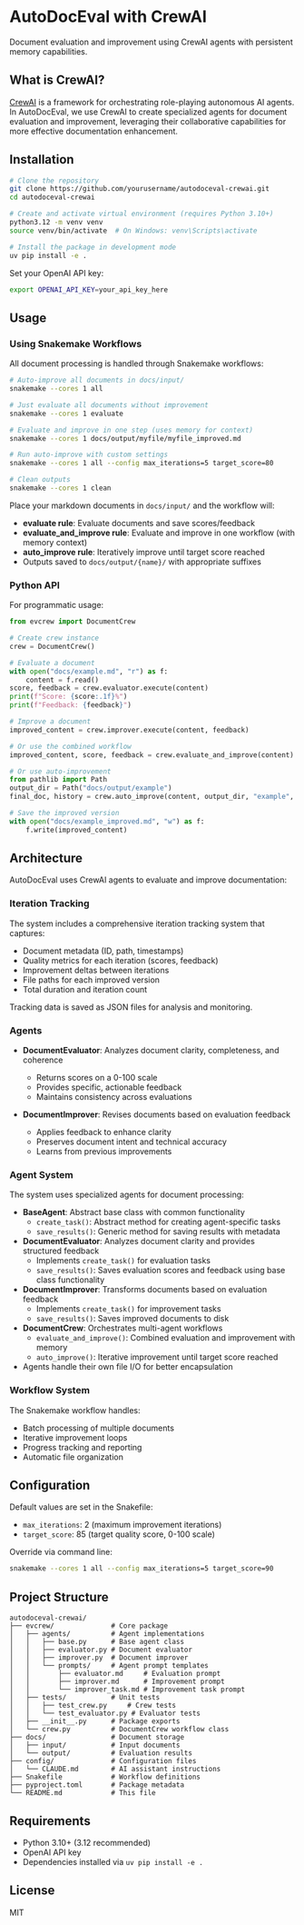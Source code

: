 # AutoDocEval with CrewAI

Document evaluation and improvement using CrewAI agents with persistent memory capabilities.

## What is CrewAI?

[CrewAI](https://github.com/crewai/crewai) is a framework for orchestrating role-playing autonomous AI agents. In AutoDocEval, we use CrewAI to create specialized agents for document evaluation and improvement, leveraging their collaborative capabilities for more effective documentation enhancement.

## Installation

```bash
# Clone the repository
git clone https://github.com/yourusername/autodoceval-crewai.git
cd autodoceval-crewai

# Create and activate virtual environment (requires Python 3.10+)
python3.12 -m venv venv
source venv/bin/activate  # On Windows: venv\Scripts\activate

# Install the package in development mode
uv pip install -e .
```

Set your OpenAI API key:

```bash
export OPENAI_API_KEY=your_api_key_here
```

## Usage

### Using Snakemake Workflows

All document processing is handled through Snakemake workflows:

```bash
# Auto-improve all documents in docs/input/
snakemake --cores 1 all

# Just evaluate all documents without improvement
snakemake --cores 1 evaluate

# Evaluate and improve in one step (uses memory for context)
snakemake --cores 1 docs/output/myfile/myfile_improved.md

# Run auto-improve with custom settings
snakemake --cores 1 all --config max_iterations=5 target_score=80

# Clean outputs
snakemake --cores 1 clean
```

Place your markdown documents in `docs/input/` and the workflow will:
- **evaluate rule**: Evaluate documents and save scores/feedback
- **evaluate_and_improve rule**: Evaluate and improve in one workflow (with memory context)
- **auto_improve rule**: Iteratively improve until target score reached
- Outputs saved to `docs/output/{name}/` with appropriate suffixes

### Python API

For programmatic usage:

```python
from evcrew import DocumentCrew

# Create crew instance
crew = DocumentCrew()

# Evaluate a document
with open("docs/example.md", "r") as f:
    content = f.read()
score, feedback = crew.evaluator.execute(content)
print(f"Score: {score:.1f}%")
print(f"Feedback: {feedback}")

# Improve a document
improved_content = crew.improver.execute(content, feedback)

# Or use the combined workflow
improved_content, score, feedback = crew.evaluate_and_improve(content)

# Or use auto-improvement
from pathlib import Path
output_dir = Path("docs/output/example")
final_doc, history = crew.auto_improve(content, output_dir, "example", max_iterations=5, target_score=90)

# Save the improved version
with open("docs/example_improved.md", "w") as f:
    f.write(improved_content)
```

## Architecture

AutoDocEval uses CrewAI agents to evaluate and improve documentation:

### Iteration Tracking

The system includes a comprehensive iteration tracking system that captures:
- Document metadata (ID, path, timestamps)
- Quality metrics for each iteration (scores, feedback)
- Improvement deltas between iterations
- File paths for each improved version
- Total duration and iteration count

Tracking data is saved as JSON files for analysis and monitoring.

### Agents

- **DocumentEvaluator**: Analyzes document clarity, completeness, and coherence
  - Returns scores on a 0-100 scale
  - Provides specific, actionable feedback
  - Maintains consistency across evaluations

- **DocumentImprover**: Revises documents based on evaluation feedback
  - Applies feedback to enhance clarity
  - Preserves document intent and technical accuracy
  - Learns from previous improvements

### Agent System

The system uses specialized agents for document processing:

- **BaseAgent**: Abstract base class with common functionality
  - `create_task()`: Abstract method for creating agent-specific tasks
  - `save_results()`: Generic method for saving results with metadata
- **DocumentEvaluator**: Analyzes document clarity and provides structured feedback
  - Implements `create_task()` for evaluation tasks
  - `save_results()`: Saves evaluation scores and feedback using base class functionality
- **DocumentImprover**: Transforms documents based on evaluation feedback
  - Implements `create_task()` for improvement tasks
  - `save_results()`: Saves improved documents to disk
- **DocumentCrew**: Orchestrates multi-agent workflows
  - `evaluate_and_improve()`: Combined evaluation and improvement with memory
  - `auto_improve()`: Iterative improvement until target score reached
- Agents handle their own file I/O for better encapsulation

### Workflow System

The Snakemake workflow handles:
- Batch processing of multiple documents
- Iterative improvement loops
- Progress tracking and reporting
- Automatic file organization

## Configuration

Default values are set in the Snakefile:
- `max_iterations`: 2 (maximum improvement iterations)
- `target_score`: 85 (target quality score, 0-100 scale)

Override via command line:

```bash
snakemake --cores 1 all --config max_iterations=5 target_score=90
```

## Project Structure

```
autodoceval-crewai/
├── evcrew/              # Core package
│   ├── agents/          # Agent implementations
│   │   ├── base.py      # Base agent class
│   │   ├── evaluator.py # Document evaluator
│   │   ├── improver.py  # Document improver
│   │   └── prompts/     # Agent prompt templates
│   │       ├── evaluator.md     # Evaluation prompt
│   │       ├── improver.md      # Improvement prompt
│   │       └── improver_task.md # Improvement task prompt
│   ├── tests/           # Unit tests
│   │   ├── test_crew.py     # Crew tests
│   │   └── test_evaluator.py # Evaluator tests
│   ├── __init__.py      # Package exports
│   └── crew.py          # DocumentCrew workflow class
├── docs/                # Document storage
│   ├── input/           # Input documents
│   └── output/          # Evaluation results
├── config/              # Configuration files
│   └── CLAUDE.md        # AI assistant instructions
├── Snakefile            # Workflow definitions
├── pyproject.toml       # Package metadata
└── README.md            # This file
```

## Requirements

- Python 3.10+ (3.12 recommended)
- OpenAI API key
- Dependencies installed via `uv pip install -e .`

## License

MIT